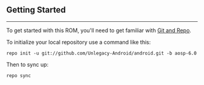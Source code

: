 ## Getting Started ##
---------------

To get started with this ROM, you'll need to get
familiar with [Git and Repo](https://source.android.com/source/using-repo.html).

To initialize your local repository use a command like this:

    repo init -u git://github.com/Unlegacy-Android/android.git -b aosp-6.0

Then to sync up:

    repo sync
